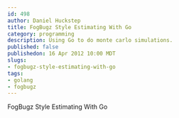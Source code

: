 ```yaml
--- 
id: 498
author: Daniel Huckstep
title: FogBugz Style Estimating With Go
category: programming
description: Using Go to do monte carlo simulations.
published: false
publishedon: 16 Apr 2012 10:00 MDT
slugs: 
- fogbugz-style-estimating-with-go
tags: 
- golang
- fogbugz
---
```

FogBugz Style Estimating With Go

